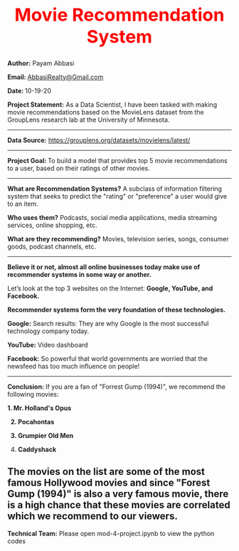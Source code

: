 <b><center> <h1 style="color:red;font-size:40px;"> Movie Recommendation System </b></h1></center>
---------------------------------------------------------------------------------------  
<b>Author:</b> Payam Abbasi

<b>Email: </b>AbbasiRealty@Gmail.com

<b>Date: </b>10-19-20

<b>Project Statement:</b> As a Data Scientist, I have been tasked with making movie recommendations based on the MovieLens dataset from the GroupLens research lab at the University of Minnesota. 

---------------------------------------------------------------------------------------
<b>Data Source:</b> 
https://grouplens.org/datasets/movielens/latest/

---------------------------------------------------------------------------------------
<b>Project Goal: </b> To build a model that provides top 5 movie recommendations to a user, based on their ratings of other movies.

---------------------------------------------------------------------------------------

<b>What are Recommendation Systems?</b> A subclass of information filtering system that seeks to predict the "rating" or "preference" a user would give to an item.

<b>Who uses them?</b> Podcasts, social media applications, media streaming services, online shopping, etc.

<b>What are they recommending?</b> Movies, television series, songs, consumer goods, podcast channels, etc.

---------------------------------------------------------------------------------------
<b>Believe it or not, almost all online businesses today make use of recommender systems in some way or another.</b>

Let’s look at the top 3 websites on the Internet: <b>Google, YouTube, and Facebook.</b>


<b>Recommender systems form the very foundation of these technologies.</b>

<b>Google:</b> Search results: They are why Google is the most successful technology company today.

<b>YouTube:</b> Video dashboard

<b>Facebook:</b> So powerful that world governments are worried that the newsfeed has too much influence on people! 

----------------------------------------------------------------------------------------------
<b>Conclusion:</b> If you are a fan of "Forrest Gump (1994)", we recommend the following movies:

<b> 1. Mr. Holland's Opus

2. Pocahontas

3. Grumpier Old Men 

4. Caddyshack</b>  

The movies on the list are some of the most famous Hollywood movies and since "Forest Gump (1994)" is also a very famous movie, there is a high chance that these movies are correlated which we recommend to our viewers.</b>
----------------------------------------------------------------------------------------------
<b>Technical Team:</b> Please open mod-4-project.ipynb to view the python codes
